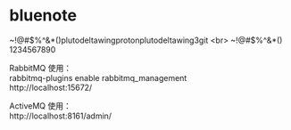 # bluenote
~!@#$%^&*()plutodeltawingprotonplutodeltawing3git <br>
~!@#$%^&*() <br>
1234567890

RabbitMQ 使用： <br>
rabbitmq-plugins enable rabbitmq_management  <br>
http://localhost:15672/  <br>

ActiveMQ 使用： <br>
http://localhost:8161/admin/  <br>


